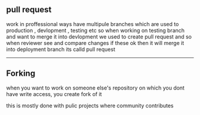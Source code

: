 
pull request
------------

work in proffessional ways have multipule branches which are used to 
production , devlopment , testing etc
so when working on testing branch and want to merge it into devlopment we used
to create pull request and so when reviewer see and compare changes if these ok then it will merge it into deployment branch its calld pull request

--------------------------------------------------------------

Forking
-------

when you want to work on someone else's repository on which you dont have write access, you create fork of it

this is mostly done with pulic projects where community contributes
